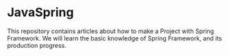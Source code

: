 # JavaSpring
This repository contains articles about how to make a Project with Spring Framework. We will learn the basic knowledge of Spring Framework, and its production progress.

